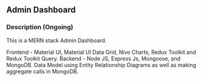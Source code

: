 ## Admin Dashboard

### Description (Ongoing)

This is a MERN stack Admin Dashboard.

Frontend -  Material UI, Material UI Data Grid, Nivo Charts, Redux Toolkit and Redux Toolkit Query.
Backend - Node JS, Express Js, Mongoose, and MongoDB. 
Data Model using Entity Relationship Diagrams as well as making aggregate calls in MongoDB.